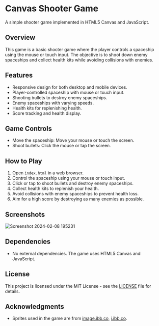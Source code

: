 # Canvas Shooter Game

A simple shooter game implemented in HTML5 Canvas and JavaScript.

## Overview

This game is a basic shooter game where the player controls a spaceship using the mouse or touch input. The objective is to shoot down enemy spaceships and collect health kits while avoiding collisions with enemies.

## Features

- Responsive design for both desktop and mobile devices.
- Player-controlled spaceship with mouse or touch input.
- Shooting bullets to destroy enemy spaceships.
- Enemy spaceships with varying speeds.
- Health kits for replenishing health.
- Score tracking and health display.

## Game Controls

- Move the spaceship: Move your mouse or touch the screen.
- Shoot bullets: Click the mouse or tap the screen.

## How to Play

1. Open `index.html` in a web browser.
2. Control the spaceship using your mouse or touch input.
3. Click or tap to shoot bullets and destroy enemy spaceships.
4. Collect health kits to replenish your health.
5. Avoid collisions with enemy spaceships to prevent health loss.
6. Aim for a high score by destroying as many enemies as possible.

## Screenshots

![Screenshot 2024-02-08 195231](https://github.com/ZAINKHAN25/Space-Shooter-Game/assets/121414309/f816dfcc-0c4b-431c-97fc-d2fdf1806009)


## Dependencies

- No external dependencies. The game uses HTML5 Canvas and JavaScript.

## License

This project is licensed under the MIT License - see the [LICENSE](LICENSE) file for details.

## Acknowledgments

- Sprites used in the game are from [image.ibb.co](https://image.ibb.co/), [i.ibb.co](https://i.ibb.co/).
